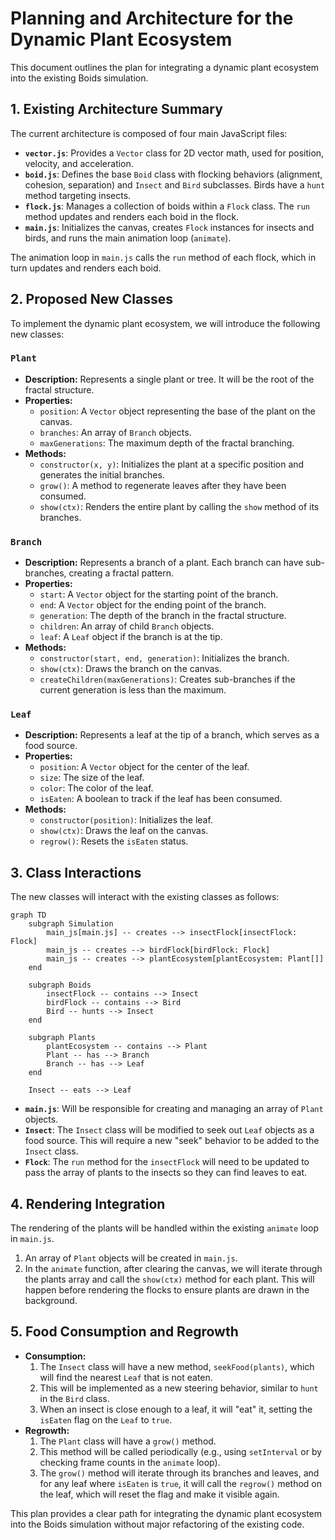 # Planning and Architecture for the Dynamic Plant Ecosystem

This document outlines the plan for integrating a dynamic plant ecosystem into the existing Boids simulation.

## 1. Existing Architecture Summary

The current architecture is composed of four main JavaScript files:

*   **`vector.js`**: Provides a `Vector` class for 2D vector math, used for position, velocity, and acceleration.
*   **`boid.js`**: Defines the base `Boid` class with flocking behaviors (alignment, cohesion, separation) and `Insect` and `Bird` subclasses. Birds have a `hunt` method targeting insects.
*   **`flock.js`**: Manages a collection of boids within a `Flock` class. The `run` method updates and renders each boid in the flock.
*   **`main.js`**: Initializes the canvas, creates `Flock` instances for insects and birds, and runs the main animation loop (`animate`).

The animation loop in `main.js` calls the `run` method of each flock, which in turn updates and renders each boid.

## 2. Proposed New Classes

To implement the dynamic plant ecosystem, we will introduce the following new classes:

### `Plant`

*   **Description:** Represents a single plant or tree. It will be the root of the fractal structure.
*   **Properties:**
    *   `position`: A `Vector` object representing the base of the plant on the canvas.
    *   `branches`: An array of `Branch` objects.
    *   `maxGenerations`: The maximum depth of the fractal branching.
*   **Methods:**
    *   `constructor(x, y)`: Initializes the plant at a specific position and generates the initial branches.
    *   `grow()`: A method to regenerate leaves after they have been consumed.
    *   `show(ctx)`: Renders the entire plant by calling the `show` method of its branches.

### `Branch`

*   **Description:** Represents a branch of a plant. Each branch can have sub-branches, creating a fractal pattern.
*   **Properties:**
    *   `start`: A `Vector` object for the starting point of the branch.
    *   `end`: A `Vector` object for the ending point of the branch.
    *   `generation`: The depth of the branch in the fractal structure.
    *   `children`: An array of child `Branch` objects.
    *   `leaf`: A `Leaf` object if the branch is at the tip.
*   **Methods:**
    *   `constructor(start, end, generation)`: Initializes the branch.
    *   `show(ctx)`: Draws the branch on the canvas.
    *   `createChildren(maxGenerations)`: Creates sub-branches if the current generation is less than the maximum.

### `Leaf`

*   **Description:** Represents a leaf at the tip of a branch, which serves as a food source.
*   **Properties:**
    *   `position`: A `Vector` object for the center of the leaf.
    *   `size`: The size of the leaf.
    *   `color`: The color of the leaf.
    *   `isEaten`: A boolean to track if the leaf has been consumed.
*   **Methods:**
    *   `constructor(position)`: Initializes the leaf.
    *   `show(ctx)`: Draws the leaf on the canvas.
    *   `regrow()`: Resets the `isEaten` status.

## 3. Class Interactions

The new classes will interact with the existing classes as follows:

```mermaid
graph TD
    subgraph Simulation
        main_js[main.js] -- creates --> insectFlock[insectFlock: Flock]
        main_js -- creates --> birdFlock[birdFlock: Flock]
        main_js -- creates --> plantEcosystem[plantEcosystem: Plant[]]
    end

    subgraph Boids
        insectFlock -- contains --> Insect
        birdFlock -- contains --> Bird
        Bird -- hunts --> Insect
    end

    subgraph Plants
        plantEcosystem -- contains --> Plant
        Plant -- has --> Branch
        Branch -- has --> Leaf
    end

    Insect -- eats --> Leaf
```

*   **`main.js`**: Will be responsible for creating and managing an array of `Plant` objects.
*   **`Insect`**: The `Insect` class will be modified to seek out `Leaf` objects as a food source. This will require a new "seek" behavior to be added to the `Insect` class.
*   **`Flock`**: The `run` method for the `insectFlock` will need to be updated to pass the array of plants to the insects so they can find leaves to eat.

## 4. Rendering Integration

The rendering of the plants will be handled within the existing `animate` loop in `main.js`.

1.  An array of `Plant` objects will be created in `main.js`.
2.  In the `animate` function, after clearing the canvas, we will iterate through the plants array and call the `show(ctx)` method for each plant. This will happen before rendering the flocks to ensure plants are drawn in the background.

## 5. Food Consumption and Regrowth

*   **Consumption:**
    1.  The `Insect` class will have a new method, `seekFood(plants)`, which will find the nearest `Leaf` that is not eaten.
    2.  This will be implemented as a new steering behavior, similar to `hunt` in the `Bird` class.
    3.  When an insect is close enough to a leaf, it will "eat" it, setting the `isEaten` flag on the `Leaf` to `true`.
*   **Regrowth:**
    1.  The `Plant` class will have a `grow()` method.
    2.  This method will be called periodically (e.g., using `setInterval` or by checking frame counts in the `animate` loop).
    3.  The `grow()` method will iterate through its branches and leaves, and for any leaf where `isEaten` is `true`, it will call the `regrow()` method on the leaf, which will reset the flag and make it visible again.

This plan provides a clear path for integrating the dynamic plant ecosystem into the Boids simulation without major refactoring of the existing code.